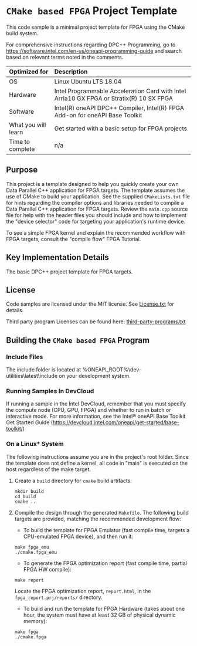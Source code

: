 # `CMake based FPGA` Project Template
This code sample is a  minimal project template for FPGA using the CMake build system.

For comprehensive instructions regarding DPC++ Programming, go to https://software.intel.com/en-us/oneapi-programming-guide and search based on relevant terms noted in the comments.

| Optimized for                     | Description
|:---                               |:---
| OS                                | Linux Ubuntu LTS 18.04
| Hardware                          | Intel Programmable Acceleration Card with Intel Arria10 GX FPGA or Stratix(R) 10 SX FPGA
| Software                          | Intel(R) oneAPI DPC++ Compiler, Intel(R) FPGA Add-on for oneAPI Base Toolkit
| What you will learn               | Get started with a basic setup for FPGA projects
| Time to complete                  | n/a

## Purpose
This project is a template designed to help you quickly create your own Data Parallel C++ application for FPGA targets. The template assumes the use of CMake to build your application. See the supplied `CMakeLists.txt` file for hints regarding the compiler options and libraries needed to compile a Data Parallel C++ application for FPGA targets. Review the `main.cpp` source file for help with the header files you should include and how to implement the "device selector" code for targeting your application's runtime device.

To see a simple FPGA kernel and explain the recommended workflow with FPGA targets, consult the "compile flow" FPGA Tutorial.

## Key Implementation Details
The basic DPC++ project template for FPGA targets.

## License
Code samples are licensed under the MIT license. See
[License.txt](https://github.com/oneapi-src/oneAPI-samples/blob/master/License.txt) for details.

Third party program Licenses can be found here: [third-party-programs.txt](https://github.com/oneapi-src/oneAPI-samples/blob/master/third-party-programs.txt)

## Building the `CMake based FPGA` Program

### Include Files
The include folder is located at %ONEAPI_ROOT%\dev-utilities\latest\include on your development system.

### Running Samples In DevCloud
If running a sample in the Intel DevCloud, remember that you must specify the compute node (CPU, GPU, FPGA) and whether to run in batch or interactive mode. For more information, see the Intel® oneAPI Base Toolkit Get Started Guide (https://devcloud.intel.com/oneapi/get-started/base-toolkit/)

### On a Linux* System
The following instructions assume you are in the project's root folder. Since the template does not define a kernel, all code in "main" is executed on the host regardless of the make target.

1. Create a `build` directory for `cmake` build artifacts:

    ```
    mkdir build
    cd build
    cmake ..
    ```
2. Compile the design through the generated `Makefile`. The following build targets are provided, matching the recommended development flow:

   * To build the template for FPGA Emulator (fast compile time, targets a CPU-emulated FPGA device), and then run it:

    ```
    make fpga_emu
    ./cmake.fpga_emu
    ```

   * To generate the FPGA optimization report (fast compile time, partial FPGA HW compile):

    ```
    make report
    ```
    Locate the FPGA optimization report, `report.html`, in the `fpga_report.prj/reports/` directory.

   * To build and run the template for FPGA Hardware (takes about one hour, the system must have at least 32 GB of physical dynamic memory):

    ```
    make fpga
    ./cmake.fpga
    ```
